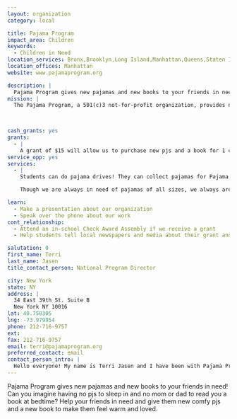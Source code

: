 ```yaml
---
layout: organization
category: local

title: Pajama Program
impact_area: Children
keywords: 
  - Children in Need
location_services: Bronx,Brooklyn,Long Island,Manhattan,Queens,Staten Island,Greater New York,Outside NYC
location_offices: Manhattan
website: www.pajamaprogram.org

description: |
  Pajama Program gives new pajamas and new books to your friends in need! Can you imagine having no pjs to sleep in and no mom or dad to read you a book at bedtime? Help your friends in need and give them new comfy pjs and a new book to make them feel warm and loved.
mission: |
  The Pajama Program, a 501(c)3 not-for-profit organization, provides new, warm pajamas and books to needy children in the United States, and around the world, many who are waiting and hoping to be adopted. These are youngsters who may not know the comforts of a mother or father to tuck them into a cozy bed and read them a bedtime story. Too many have been abandoned, most deprived of any love at all.  Our mission is to provide a loving environment for children who have lived through a great deal of hurt in their young lives to give them hope for a better tomorrow. The program identifies key institutions in major cities in the U.S. and other countries where children are living temporarily as they wait and hope for adoption.

  

cash_grants: yes
grants: 
  - |
    A grant of $15 will allow us to purchase new pjs and a book for 1 child, and $125 helps us to buy books and pajamas for 10 children!
service_opp: yes
services: 
  - |
    Students can do pajama drives! They can collect pajamas for Pajama Program and we will send them out to their friends in need in NYC and beyond.

    Though we are always in need of pajamas of all sizes, we always are lacking in teen sizes for these are kids that are unfortunately overlooked. In children sizes 14 and up and ALL adult sizes. Thank you so much from the bottom of our hearts!!!

learn: 
  - Make a presentation about our organization
  - Speak over the phone about our work
cont_relationship: 
  - Attend an in-school Check Award Assembly if we receive a grant
  - Help students tell local newspapers and media about their grant and/or project with us

salutation: 0
first_name: Terri
last_name: Jasen
title_contact_person: National Program Director

city: New York
state: NY
address: |
  34 East 39th St. Suite B  
  New York NY 10016
lat: 40.750305
lng: -73.979954
phone: 212-716-9757
ext: 
fax: 212-716-9757
email: terri@pajamaprogram.org
preferred_contact: email
contact_person_intro: |
  Hello everyone! My name is Terri Jasen and I have been with Pajama Program for 7 years now and have been working with Common Cents schools for 5 years. I love how the kids are so generous with their time and hearts to help their friends in need. We serve so many needy children and our work never ends, but with the help from kids like you, it brings a smile to our faces and makes us work even harder to collect more pjs and books. Thank you  so much everyone for everything you do!!!
---
```

Pajama Program gives new pajamas and new books to your friends in need! Can you imagine having no pjs to sleep in and no mom or dad to read you a book at bedtime? Help your friends in need and give them new comfy pjs and a new book to make them feel warm and loved.